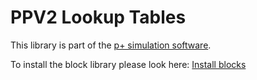 # PPV2 Lookup Tables
This library is part of the [p+ simulation software](https://github.com/Mynogs/PPV2-Simulation-System).

To install the block library please look here: [Install blocks](https://github.com/Mynogs/PPV2-Simulation-System/blob/master/README.md#install-blocks)
